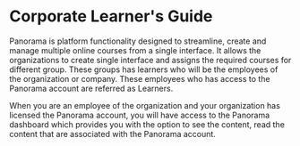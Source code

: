 # Corporate Learner's Guide

Panorama is platform functionality designed to streamline, create and manage multiple online courses from a single interface. It allows the organizations to create single interface and assigns the required courses for different group. These groups has learners who will be the employees of the organization or company. These employees who has access to the Panorama account are referred as Learners.

When you are an employee of the organization and your organization has licensed the Panorama account, you will have access to the Panorama dashboard which provides you with the option to see the content, read the content that are associated with the Panorama account.

